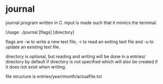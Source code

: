# journal
journal program written in C. input is made such that it mimics the terminal.

Usage: ./journal [flags] [directory]

flags are -w to write a new text file, -r to read an exiting text file and -u to update an existing text file.

directory is optional, but reading and writing will be done in a entries/ directory by default if directory is not specified which will also be created if it does not exist when writing.

file structure is entries/year/month/actualfile.txt
